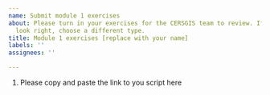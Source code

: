 ```yaml
---
name: Submit module 1 exercises
about: Please turn in your exercises for the CERSGIS team to review. If this doesn’t
  look right, choose a different type.
title: Module 1 exercises [replace with your name]
labels: ''
assignees: ''

---
```


1. Please  copy and paste  the link to you script here
